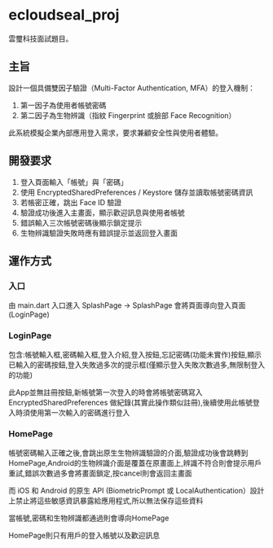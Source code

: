 # ecloudseal_proj

雲璽科技面試題目。

## 主旨

設計一個具備雙因子驗證（Multi-Factor Authentication, MFA）的登入機制：

1. 第一因子為使用者帳號密碼
2. 第二因子為生物辨識（指紋 Fingerprint 或臉部 Face Recognition）

此系統模擬企業內部應用登入需求，要求兼顧安全性與使用者體驗。

## 開發要求

1. 登入頁面輸入「帳號」與「密碼」
2. 使用 EncryptedSharedPreferences / Keystore 儲存並讀取帳號密碼資訊
3. 若帳密正確，跳出 Face ID 驗證
4. 驗證成功後進入主畫面，顯示歡迎訊息與使用者帳號
5. 錯誤輸入三次帳號密碼後顯示鎖定提示
6. 生物辨識驗證失敗時應有錯誤提示並返回登入畫面


## 運作方式

### 入口
由 main.dart 入口進入 SplashPage -> SplashPage 會將頁面導向登入頁面(LoginPage) 

### LoginPage 
包含:帳號輸入框,密碼輸入框,登入介紹,登入按鈕,忘記密碼(功能未實作)按鈕,顯示已輸入的密碼按鈕,登入失敗過多次的提示框(僅顯示登入失敗次數過多,無限制登入的功能)

此App並無註冊按鈕,新帳號第一次登入的時會將帳號密碼寫入 EncryptedSharedPreferences 做紀錄(其實此操作類似註冊),後續使用此帳號登入時須使用第一次輸入的密碼進行登入

### HomePage
帳號密碼輸入正確之後,會跳出原生生物辨識驗證的介面,驗證成功後會跳轉到HomePage,Android的生物辨識介面是覆蓋在原畫面上,辨識不符合則會提示用戶重試,錯誤次數過多會將畫面鎖定,按cancel則會返回主畫面

而 iOS 和 Android 的原生 API (BiometricPrompt 或 LocalAuthentication）設計上禁止將這些敏感資訊暴露給應用程式,所以無法保存這些資料

當帳號,密碼和生物辨識都通過則會導向HomePage

HomePage則只有用戶的登入帳號以及歡迎訊息
